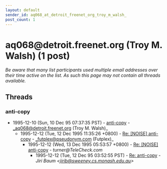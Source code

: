 ```yaml
---
layout: default
sender_id: aq068_at_detroit_freenet_org_troy_m_walsh_
post_count: 1
---
```


# aq068<span>@</span>detroit.freenet.org (Troy M. Walsh) (1 post)

_Be aware that many list participants used multiple email addresses over their time active on the list. As such this page may not contain all threads available._

## Threads

### anti-copy
+ 1995-12-10 (Sun, 10 Dec 95 07:37:35 PST) - [anti-copy](/archive/1995/12/d89cf66b594d234abcf2ce94cf5f735587f995c11b39528b8af70092c0de72d2) - _aq068@detroit.freenet.org (Troy M. Walsh)_
  + 1995-12-12 (Tue, 12 Dec 1995 11:35:26 +0800) - [Re: [NOISE] anti-copy](/archive/1995/12/c44690688e6029dd95925fc1f2fb68e2006f2a36986791578ffb8349ba15f3d5) - _futplex@pseudonym.com (Futplex)_
    + 1995-12-12 (Wed, 13 Dec 1995 05:53:57 +0800) - [Re: [NOISE] anti-copy](/archive/1995/12/9d6fbb0fe89942e8ef1c88c7611c9c1cd82b7e65178c7332848fce1ec5e42072) - _turner@TeleCheck.com_
      + 1995-12-12 (Tue, 12 Dec 95 03:52:55 PST) - [Re: anti-copy](/archive/1995/12/fc4ef8170f47e25a859ac8e67d82c04da8fb380f15939c63755111ca7aee3580) - _Jiri Baum \<jirib@sweeney.cs.monash.edu.au\>_

